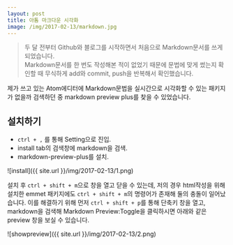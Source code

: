 ```yaml
---
layout: post
title: 아톰 마크다운 시각화
image: /img/2017-02-13/markdown.jpg
---
```


> 두 달 전부터 Github와 블로그를 시작하면서 처음으로 Markdown문서를 쓰게 되었습니다.
<br/>Markdown문서를 한 번도 작성해본 적이 없었기 때문에 문법에 맞게 썼는지 확인할 때 무식하게 add와 commit, push을 반복해서 확인했습니다.

제가 쓰고 있는 Atom에디터에 Markdown문법을 실시간으로 시각화할 수 있는 패키지가 없을까 검색하던 중 markdown preview plus를 찾을 수 있었습니다.

## 설치하기
- `ctrl + ,` 를 통해 Setting으로 진입.
- install tab의 검색창에 markdown을 검색.
- markdown-preview-plus를 설치.

![install]({{ site.url }}/img/2017-02-13/1.png)

설치 후 `ctrl + shift + m`으로 창을 열고 닫을 수 있는데, 저의 경우 html작성을 위해 설치한 emmet 패키지에도 `ctrl + shift + m`의 명령어가 존재해 둘의 충돌이 일어났습니다. 이를 해결하기 위해 먼저 `ctrl + shift + p`를 통해 단축키 창을 열고, markdown을 검색해 Markdown Preview:Toggle을 클릭하시면 아래와 같은 preview 창을 보실 수 있습니다.

![showpreview]({{ site.url }}/img/2017-02-13/2.png)
